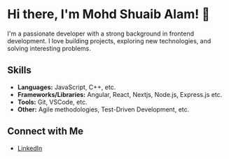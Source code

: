 # Hi there, I'm Mohd Shuaib Alam! 👋

I'm a passionate developer with a strong background in frontend development. I love building projects, exploring new technologies, and solving interesting problems.

## Skills

- **Languages:** JavaScript, C++, etc.
- **Frameworks/Libraries:** Angular, React, Nextjs, Node.js, Express.js etc.
- **Tools:** Git, VSCode, etc.
- **Other:** Agile methodologies, Test-Driven Development, etc.

## Connect with Me

- [LinkedIn](https://www.linkedin.com/in/mohd-shuaib-alam-b9b832222/)
